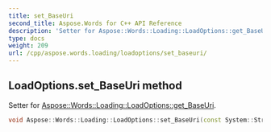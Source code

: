 ```yaml
---
title: set_BaseUri
second_title: Aspose.Words for C++ API Reference
description: 'Setter for Aspose::Words::Loading::LoadOptions::get_BaseUri.'
type: docs
weight: 209
url: /cpp/aspose.words.loading/loadoptions/set_baseuri/
---
```

## LoadOptions.set_BaseUri method


Setter for [Aspose::Words::Loading::LoadOptions::get_BaseUri](../get_baseuri/).

```cpp
void Aspose::Words::Loading::LoadOptions::set_BaseUri(const System::String &value)
```

